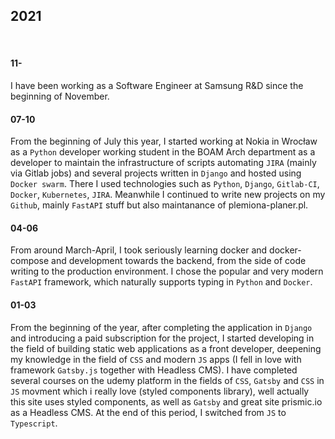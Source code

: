 ## 2021

&nbsp;

#### 11-

I have been working as a Software Engineer at Samsung R&D since the beginning of November.

#### 07-10

From the beginning of July this year, I started working at Nokia in Wrocław as a `Python` developer working student in the BOAM Arch department as a developer to maintain the infrastructure of scripts automating `JIRA` (mainly via Gitlab jobs) and several projects written in `Django` and hosted using `Docker swarm`. There I used technologies such as `Python`, `Django`, `Gitlab-CI`, `Docker`, `Kubernetes`, `JIRA`. Meanwhile I continued to write new projects on my `Github`, mainly `FastAPI` stuff but also maintanance of plemiona-planer.pl.

#### 04-06

From around March-April, I took seriously learning docker and docker-compose and development towards the backend, from the side of code writing to the production environment. I chose the popular and very modern `FastAPI` framework, which naturally supports typing in `Python` and `Docker`.

#### 01-03

From the beginning of the year, after completing the application in `Django` and introducing a paid subscription for the project, I started developing in the field of building static web applications as a front developer, deepening my knowledge in the field of `CSS` and modern `JS` apps (I fell in love with framework `Gatsby.js` together with Headless CMS). I have completed several courses on the udemy platform in the fields of `CSS`, `Gatsby` and `CSS` in `JS` movment which i really love (styled components library), well actually this site uses styled components, as well as `Gatsby` and great site prismic.io as a Headless CMS. At the end of this period, I switched from `JS` to `Typescript`.
